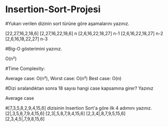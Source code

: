 # Insertion-Sort-Projesi

#Yukarı verilen dizinin sort türüne göre aşamalarını yazınız.

[22,27,16,2,18,6] 
[2,27,16,22,18,6] n
[2,6,16,22,18,27] n-1
[2,6,16,22,18,27] n-2
[2,6,16,18,22,27] n-3

#Big-O gösterimini yazınız.

O(n²)

#Time Complexity: 

Average case: O(n²),
Worst case: O(n²) 
Best case: O(n)

#Dizi sıralandıktan sonra 18 sayısı hangi case kapsamına girer? Yazınız

Average case

#[7,3,5,8,2,9,4,15,6] dizisinin Insertion Sort'a göre ilk 4 adımını yazınız.
[2|,3,5,8,7,9,4,15,6]
[2,3|,5,8,7,9,4,15,6]
[2,3,4|,8,7,9,5,15,6]
[2,3,4,5|,7,9,8,15,6]

